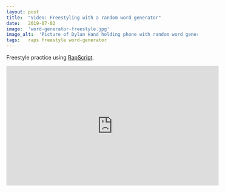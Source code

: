 ```yaml
---
layout: post
title:  "Video: Freestyling with a random word generator"
date:   2019-07-02
image:  'word-generator-freestyle.jpg'
image_alt:  'Picture of Dylan Hand holding phone with random word generator app'
tags:   raps freestyle word-generator
---
```


Freestyle practice using [RapScript](https://rapscript.net).

<iframe width="560" height="315" src="https://www.youtube.com/embed/W8Ui8iQ9RDM" frameborder="0" allow="accelerometer; autoplay; encrypted-media; gyroscope; picture-in-picture" allowfullscreen></iframe>
